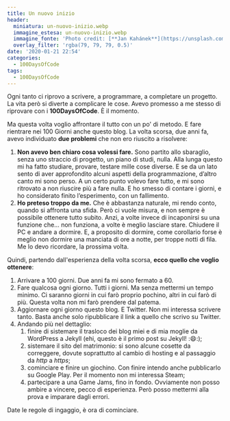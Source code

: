 ```yaml
---
title: Un nuovo inizio
header:
  miniatura: un-nuovo-inizio.webp
  immagine_estesa: un-nuovo-inizio.webp
  immagine_fonte: 'Photo credit: [**Jan Kahánek**](https://unsplash.com/@honza_kahanek)'
  overlay_filter: 'rgba(79, 79, 79, 0.5)'
date: '2020-01-21 22:54'
categories:
  - 100DaysOfCode
tags:
  - 100DaysOfCode
---
```


Ogni tanto ci riprovo a scrivere, a programmare, a completare un progetto. La vita però si diverte a complicare le cose. Avevo promesso a me stesso di riprovare con i **100DaysOfCode**. È il momento.

Ma questa volta voglio affrontare il tutto con un po' di metodo. E fare rientrare nei 100 Giorni anche questo blog. La volta scorsa, due anni fa, avevo individuato **due problemi** che non ero riuscito a risolvere:

1. **Non avevo ben chiaro cosa volessi fare.** Sono partito allo sbaraglio, senza uno straccio di progetto, un piano di studi, nulla. Alla lunga questo mi ha fatto studiare, provare, testare mille cose diverse. E se da un lato sento di aver approfondito alcuni aspetti della programmazione, d’altro canto mi sono perso. A un certo punto volevo fare tutto, e mi sono ritrovato a non riuscire più a fare nulla. E ho smesso di contare i giorni, e ho considerato finito l’esperimento, con un fallimento.
2. **Ho preteso troppo da me.** Che è abbastanza naturale, mi rendo conto, quando si affronta una sfida. Però ci vuole misura, e non sempre è possibile ottenere tutto subito. Anzi, a volte invece di incaponirsi su una funzione che… non funziona, a volte è meglio lasciare stare. Chiudere il PC e andare a dormire. E, a proposito di dormire, come corollario forse è meglio non dormire una manciata di ore a notte, per troppe notti di fila. Me lo devo ricordare, la prossima volta.

Quindi, partendo dall'esperienza della volta scorsa, **ecco quello che voglio ottenere**:

1. Arrivare a 100 giorni. Due anni fa mi sono fermato a 60.
2. Fare qualcosa ogni giorno. Tutti i giorni. Ma senza mettermi un tempo minimo. Ci saranno giorni in cui farò proprio pochino, altri in cui farò di più. Questa volta non mi farò prendere dal patema.
3. Aggiornare ogni giorno questo blog. E Twitter. Non mi interessa scrivere tanto. Basta anche solo ripubblicare il link a quello che scrivo su Twitter.
4. Andando più nel dettaglio:
   1. finire di sistemare il trasloco dei blog miei e di mia moglie da WordPress a Jekyll (ehi, questo è il primo post su Jekyll! ::smile::);
   2. sistemare il sito del matrimonio: si sono alcune cosette da correggere, dovute soprattutto al cambio di hosting e al passaggio da _http_ a _https_;
   3. cominciare e finire un giochino. Con finire intendo anche pubblicarlo su Google Play. Per il momento non mi interessa Steam;
   4. partecipare a una Game Jams, fino in fondo. Ovviamente non posso ambire a vincere, pecco di esperienza. Però posso mettermi alla prova e imparare dagli errori.

Date le regole di ingaggio, è ora di cominciare.
